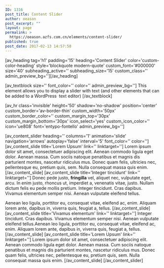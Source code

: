 ```yaml
---
ID: 1316
post_title: Content Slider
author: oeason
post_excerpt: ""
layout: page
permalink: >
  https://oeason.azfs.com.cn/elements/content-slider/
published: true
post_date: 2017-02-13 14:57:58
---
```

[av_heading tag='h1' padding='15' heading='Content Slider' color='custom-color-heading' style='blockquote modern-quote' custom_font='#000000' size='40' subheading_active='' subheading_size='15' custom_class='' admin_preview_bg=''][/av_heading]

[av_textblock size='' font_color='' color='' admin_preview_bg='']
This element allows you to display a slider with text (and other elements that can be added to a WordPress  text editor)
[/av_textblock]

[av_hr class='invisible' height='50' shadow='no-shadow' position='center' custom_border='av-border-thin' custom_width='50px' custom_border_color='' custom_margin_top='30px' custom_margin_bottom='30px' icon_select='yes' custom_icon_color='' icon='ue808' font='entypo-fontello' admin_preview_bg='']

[av_content_slider heading='' columns='1' animation='slide' navigation='arrows' autoplay='false' interval='5' font_color='' color='']
[av_content_slide title='Lorem Upsum' link='' linktarget='']
Lorem ipsum dolor sit amet, consectetuer adipiscing elit. Aenean commodo ligula eget dolor. Aenean massa. Cum sociis natoque penatibus et magnis dis parturient montes, nascetur ridiculus mus. Donec quam felis, ultricies nec, pellentesque eu, pretium quis, sem. Nulla consequat massa quis enim.
[/av_content_slide]
[av_content_slide title='Integer tincidunt' link='' linktarget='']
Donec pede justo, <strong>fringilla</strong> vel, aliquet nec, vulputate eget, arcu. In enim justo, rhoncus ut, imperdiet a, venenatis vitae, justo. Nullam dictum felis eu pede mollis pretium. Integer tincidunt. Cras dapibus. Vivamus elementum semper nisi. Aenean vulputate eleifend tellus.

Aenean leo ligula, porttitor eu, consequat vitae, eleifend ac, enim. Aliquam lorem ante, dapibus in, viverra quis, feugiat a, tellus.
[/av_content_slide]
[av_content_slide title='Vivamus elementum' link='' linktarget='']
Integer tincidunt. Cras dapibus. Vivamus elementum semper nisi. Aenean vulputate eleifend tellus.Aenean leo ligula, porttitor eu, consequat vitae, eleifend ac, enim. Aliquam lorem ante, dapibus in, viverra quis, feugiat a, tellus.
[/av_content_slide]
[av_content_slide title='Lorem Upsum' link='' linktarget='']
Lorem ipsum dolor sit amet, consectetuer adipiscing elit. Aenean commodo ligula eget dolor. Aenean massa. Cum sociis natoque penatibus et magnis dis parturient montes, nascetur ridiculus mus. Donec quam felis, ultricies nec, pellentesque eu, pretium quis, sem. Nulla consequat massa quis enim.
[/av_content_slide]
[/av_content_slider]
